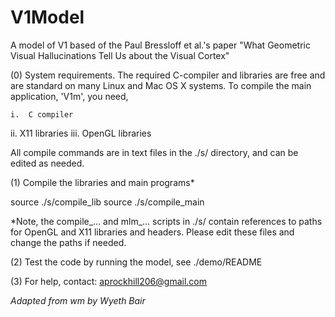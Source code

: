 # V1Model
A model of V1 based of the Paul Bressloff et al.'s paper "What Geometric Visual Hallucinations Tell Us about the Visual Cortex"


(0)  System requirements.  The required C-compiler and libraries are
free and are standard on many Linux and Mac OS X systems.  To compile
the main application, 'V1m', you need,

    i.  C compiler
   ii.  X11 libraries
  iii.  OpenGL libraries

All compile commands are in text files in the ./s/ directory, and can
be edited as needed.


(1)  Compile the libraries and main programs*

  source ./s/compile_lib
  source ./s/compile_main

 *Note, the compile_... and mlm_... scripts in ./s/ contain
  references to paths for OpenGL and X11 libraries and headers.
  Please edit these files and change the paths if needed.


(2)  Test the code by running the model, see ./demo/README


(3)  For help, contact:  aprockhill206@gmail.com

*Adapted from wm by Wyeth Bair* 

